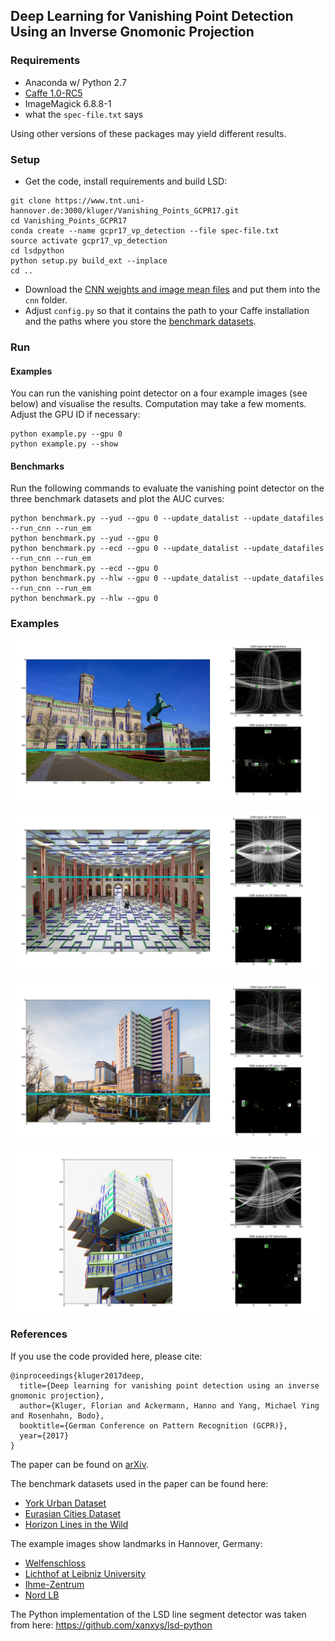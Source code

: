 ## Deep Learning for Vanishing Point Detection Using an Inverse Gnomonic Projection

### Requirements
* Anaconda w/ Python 2.7
* [Caffe 1.0-RC5](https://github.com/BVLC/caffe/tree/rc5)
* ImageMagick 6.8.8-1
* what the ``spec-file.txt`` says

Using other versions of these packages may yield different results.

### Setup
* Get the code, install requirements and build LSD:
```
git clone https://www.tnt.uni-hannover.de:3000/kluger/Vanishing_Points_GCPR17.git
cd Vanishing_Points_GCPR17
conda create --name gcpr17_vp_detection --file spec-file.txt
source activate gcpr17_vp_detection
cd lsdpython
python setup.py build_ext --inplace
cd ..
```
* Download the [CNN weights and image mean files](https://drive.google.com/open?id=1VBBszbCWuVEQ0a7DKVqZNngRsk1Zorei) and 
put them into the ``cnn`` folder.
* Adjust ``config.py`` so that it contains the path to your Caffe installation and the paths where you store 
the [benchmark datasets](#datasets).

### Run
#### Examples
You can run the vanishing point detector on a four example images (see below) and visualise the results. 
Computation may take a few moments. Adjust the GPU ID if necessary:
``` 
python example.py --gpu 0
python example.py --show
```
#### Benchmarks
Run the following commands to evaluate the vanishing point detector on the three benchmark datasets and plot the AUC curves:
```
python benchmark.py --yud --gpu 0 --update_datalist --update_datafiles --run_cnn --run_em
python benchmark.py --yud --gpu 0 
python benchmark.py --ecd --gpu 0 --update_datalist --update_datafiles --run_cnn --run_em
python benchmark.py --ecd --gpu 0 
python benchmark.py --hlw --gpu 0 --update_datalist --update_datafiles --run_cnn --run_em
python benchmark.py --hlw --gpu 0 
```

### Examples

![example](assets/figure3.jpg)

![example](assets/figure4.jpg)

![example](assets/figure1.jpg)

![example](assets/figure2.jpg)



### References

If you use the code provided here, please cite:
```
@inproceedings{kluger2017deep,
  title={Deep learning for vanishing point detection using an inverse gnomonic projection},
  author={Kluger, Florian and Ackermann, Hanno and Yang, Michael Ying and Rosenhahn, Bodo},
  booktitle={German Conference on Pattern Recognition (GCPR)},
  year={2017}
}
```
The paper can be found on [arXiv](https://arxiv.org/abs/1707.02427).

The benchmark datasets used in the paper can be found here: <a name='datasets'></a>
* [York Urban Dataset](http://www.elderlab.yorku.ca/resources/york-urban-line-segment-database-information/)
* [Eurasian Cities Dataset](http://graphics.cs.msu.ru/en/research/projects/msr/geometry)
* [Horizon Lines in the Wild](http://www.cs.uky.edu/~jacobs/datasets/hlw/)

The example images show landmarks in Hannover, Germany:
* [Welfenschloss](https://www.flickr.com/photos/shepard4711/40441168973/in/photolist-8KSNgP-24BDyA2-dHQyus-RsMpqr-qfCQuS-91DBT-5aprBZ-7uavc5-7u6BEk-7u6Agv-7u6zBR-7ua1Am-7u6mU4-7u6cdk-7u657F)
* [Lichthof at Leibniz University](https://commons.wikimedia.org/wiki/File:Atrium_Lichthof_main_building_Welfenschloss_Leibniz_Universitatet_Hannover_Am_Welfengarten_Nordstadt_Hannover_Germany.jpg)
* [Ihme-Zentrum](https://commons.wikimedia.org/wiki/Category:Ihme-Zentrum?uselang=de#/media/File:Ihme-Zentrum_Spinnereistrasse_Hanover_Germany.jpg)
* [Nord LB](https://www.flickr.com/photos/dierkschaefer/5999546112/in/photolist-6EywNo-pdpBA8-a97hon-eQ6474-a9acHm-a9a9AG-a9af3d-R5SNyF-a97tck-eQhHCJ-fruEuZ-eQi2tE-eQhk8d-qnVgrW-24fRi2L-eQhyxE-bymrtQ-kU7Apk-a9a74Y-2bxix-PRf3sv-SXwgoU-dyUjRC-jbB22-rgmqm-24awG1H-4zjzyq-TMEpHD-Rer4CD-rt82Av-rgiWa)

The Python implementation of the LSD line segment detector was taken from here: https://github.com/xanxys/lsd-python